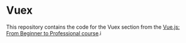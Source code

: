 # Vuex

This repository contains the code for the Vuex section from the [Vue.js: From Beginner to Professional course](https://l.codingexplained.com/course/vuejs?src=github).i
